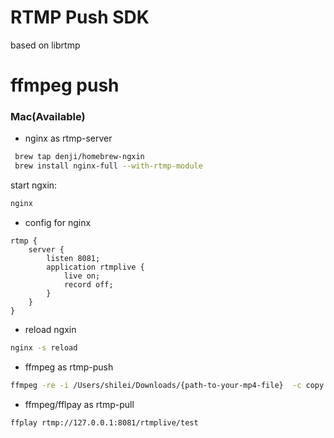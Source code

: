 # RTMP Push SDK
based on librtmp

# ffmpeg push

### Mac(Available)
- nginx as rtmp-server
```sh
 brew tap denji/homebrew-ngxin
 brew install nginx-full --with-rtmp-module
```

start ngxin:
```sh
nginx
```

- config for nginx

```
rtmp {
    server {
        listen 8081;
        application rtmplive {
            live on;
            record off;
        }
    }
}
```

- reload ngxin

```sh
nginx -s reload
```


- ffmpeg as rtmp-push

```sh
ffmpeg -re -i /Users/shilei/Downloads/{path-to-your-mp4-file}  -c copy -f flv rtmp://127.0.0.1:8081/rtmplive/test
```

- ffmpeg/fflpay as rtmp-pull

```sh
ffplay rtmp://127.0.0.1:8081/rtmplive/test
```
